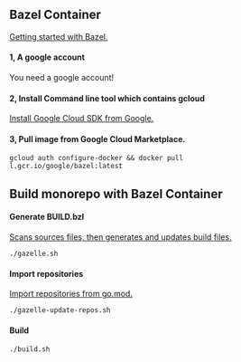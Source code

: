 ## Bazel Container

[Getting started with Bazel.](https://docs.bazel.build/versions/4.2.0/getting-started.html#bazel-container)

#### 1, A google account

You need a google account!

#### 2, Install Command line tool which contains gcloud

[Install Google Cloud SDK from Google.](https://cloud.google.com/sdk/docs/install)

#### 3, Pull image from Google Cloud Marketplace.

```
gcloud auth configure-docker && docker pull l.gcr.io/google/bazel:latest
```

## Build monorepo with Bazel Container

#### Generate BUILD.bzl

[Scans sources files, then generates and updates build files.](https://github.com/bazelbuild/bazel-gazelle#command-line)

```
./gazelle.sh
```

#### Import repositories

[Import repositories from go.mod.](https://github.com/bazelbuild/bazel-gazelle#update-repos)

```
./gazelle-update-repos.sh
```

#### Build

```
./build.sh
```
